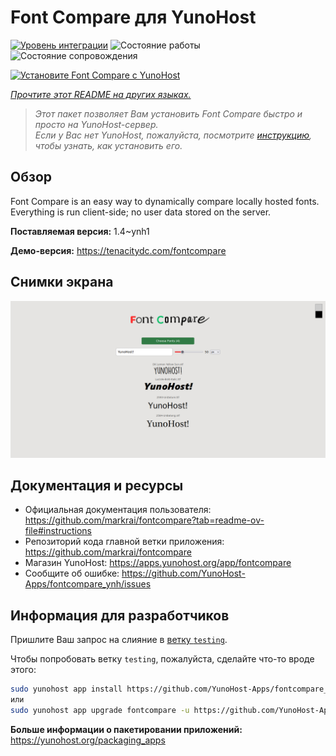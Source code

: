 <!--
Важно: этот README был автоматически сгенерирован <https://github.com/YunoHost/apps/tree/master/tools/readme_generator>
Он НЕ ДОЛЖЕН редактироваться вручную.
-->

# Font Compare для YunoHost

[![Уровень интеграции](https://apps.yunohost.org/badge/integration/fontcompare)](https://ci-apps.yunohost.org/ci/apps/fontcompare/)
![Состояние работы](https://apps.yunohost.org/badge/state/fontcompare)
![Состояние сопровождения](https://apps.yunohost.org/badge/maintained/fontcompare)

[![Установите Font Compare с YunoHost](https://install-app.yunohost.org/install-with-yunohost.svg)](https://install-app.yunohost.org/?app=fontcompare)

*[Прочтите этот README на других языках.](./ALL_README.md)*

> *Этот пакет позволяет Вам установить Font Compare быстро и просто на YunoHost-сервер.*  
> *Если у Вас нет YunoHost, пожалуйста, посмотрите [инструкцию](https://yunohost.org/install), чтобы узнать, как установить его.*

## Обзор

Font Compare is an easy way to dynamically compare locally hosted fonts. Everything is run client-side; no user data stored on the server. 


**Поставляемая версия:** 1.4~ynh1

**Демо-версия:** <https://tenacitydc.com/fontcompare>

## Снимки экрана

![Снимок экрана Font Compare](./doc/screenshots/Fontcompare.png)

## Документация и ресурсы

- Официальная документация пользователя: <https://github.com/markrai/fontcompare?tab=readme-ov-file#instructions>
- Репозиторий кода главной ветки приложения: <https://github.com/markrai/fontcompare>
- Магазин YunoHost: <https://apps.yunohost.org/app/fontcompare>
- Сообщите об ошибке: <https://github.com/YunoHost-Apps/fontcompare_ynh/issues>

## Информация для разработчиков

Пришлите Ваш запрос на слияние в [ветку `testing`](https://github.com/YunoHost-Apps/fontcompare_ynh/tree/testing).

Чтобы попробовать ветку `testing`, пожалуйста, сделайте что-то вроде этого:

```bash
sudo yunohost app install https://github.com/YunoHost-Apps/fontcompare_ynh/tree/testing --debug
или
sudo yunohost app upgrade fontcompare -u https://github.com/YunoHost-Apps/fontcompare_ynh/tree/testing --debug
```

**Больше информации о пакетировании приложений:** <https://yunohost.org/packaging_apps>
